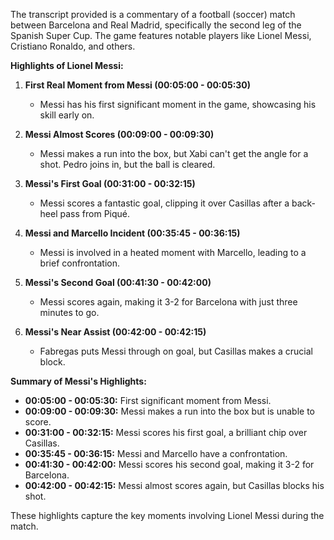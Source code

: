 The transcript provided is a commentary of a football (soccer) match between Barcelona and Real Madrid, specifically the second leg of the Spanish Super Cup. The game features notable players like Lionel Messi, Cristiano Ronaldo, and others.

**Highlights of Lionel Messi:**

1. **First Real Moment from Messi (00:05:00 - 00:05:30)**
   - Messi has his first significant moment in the game, showcasing his skill early on.

2. **Messi Almost Scores (00:09:00 - 00:09:30)**
   - Messi makes a run into the box, but Xabi can't get the angle for a shot. Pedro joins in, but the ball is cleared.

3. **Messi's First Goal (00:31:00 - 00:32:15)**
   - Messi scores a fantastic goal, clipping it over Casillas after a back-heel pass from Piqué.

4. **Messi and Marcello Incident (00:35:45 - 00:36:15)**
   - Messi is involved in a heated moment with Marcello, leading to a brief confrontation.

5. **Messi's Second Goal (00:41:30 - 00:42:00)**
   - Messi scores again, making it 3-2 for Barcelona with just three minutes to go.

6. **Messi's Near Assist (00:42:00 - 00:42:15)**
   - Fabregas puts Messi through on goal, but Casillas makes a crucial block.

**Summary of Messi's Highlights:**

- **00:05:00 - 00:05:30:** First significant moment from Messi.
- **00:09:00 - 00:09:30:** Messi makes a run into the box but is unable to score.
- **00:31:00 - 00:32:15:** Messi scores his first goal, a brilliant chip over Casillas.
- **00:35:45 - 00:36:15:** Messi and Marcello have a confrontation.
- **00:41:30 - 00:42:00:** Messi scores his second goal, making it 3-2 for Barcelona.
- **00:42:00 - 00:42:15:** Messi almost scores again, but Casillas blocks his shot.

These highlights capture the key moments involving Lionel Messi during the match.